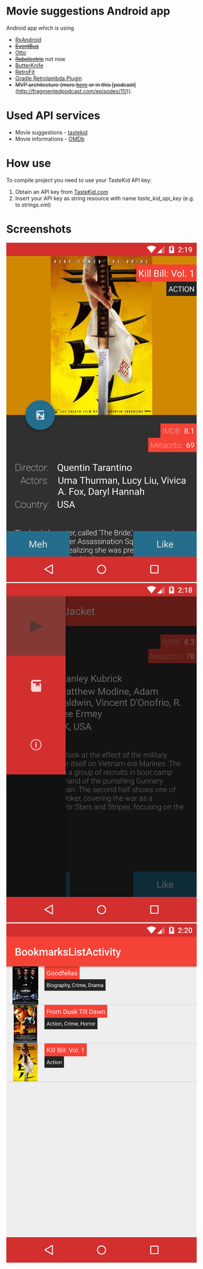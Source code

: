 # Movie suggestions Android app
Android app which is using 
* [RxAndroid](https://github.com/ReactiveX/RxAndroid)
* ~~[EventBus](https://github.com/greenrobot/EventBus)~~
* [Otto](http://square.github.io/otto/)
* ~~[Robolectric](https://github.com/robolectric/robolectric)~~ not now
* [ButterKnife](http://jakewharton.github.io/butterknife/)
* [RetroFit](http://square.github.io/retrofit/)
* [Gradle Retrolambda Plugin](https://github.com/evant/gradle-retrolambda)
* ~~MVP architecture (more [here](http://antonioleiva.com/mvp-android/) or in this [podcast]~~ (http://fragmentedpodcast.com/episodes/11/)).

# Used API services
* Movie suggestions - [tastekid](https://www.tastekid.com/read/api)
* Movie informations - [OMDb](http://www.omdbapi.com/)

# How use
To compile project you need to use your TasteKid API key:

1. Obtain an API key from [TasteKid.com](https://www.tastekid.com/read/api)
2. Insert your API key as string resource with name _taste_kid_api_key_ (e.g. to strings.xml)


# Screenshots
![Main activity](/images/main.png)
![Drawer](/images/drawer.png)
![Bookmarks](/images/bookmarks.png)

